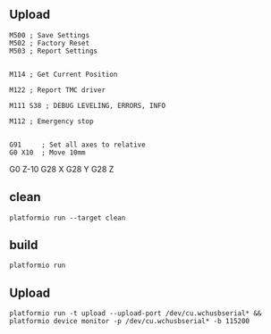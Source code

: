 ## Upload
```gcode
M500 ; Save Settings
M502 ; Factory Reset
M503 ; Report Settings


M114 ; Get Current Position

M122 ; Report TMC driver

M111 S38 ; DEBUG LEVELING, ERRORS, INFO

M112 ; Emergency stop


G91     ; Set all axes to relative
G0 X10  ; Move 10mm
```

G0 Z-10
G28 X
G28 Y
G28 Z

## clean
```
platformio run --target clean
```

## build
```
platformio run
```

## Upload
```
platformio run -t upload --upload-port /dev/cu.wchusbserial* && platformio device monitor -p /dev/cu.wchusbserial* -b 115200
```